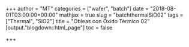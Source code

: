 +++
author = "MT"
categories = ["wafer", "batch"]
date = "2018-08-01T03:00:00+00:00"
mathjax = true
slug = "batchthermalSiO02"
tags = ["Thermal", "SiO2"]
title = "Obleas con Óxido Térmico 02"
[output."blogdown::html_page"]
toc = false

+++
